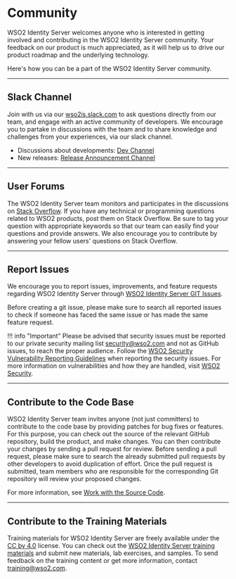 # Community

WSO2 Identity Server welcomes anyone who is interested in getting involved and contributing in the WSO2 Identity Server 
community. Your feedback on our product is much appreciated, as it will help us to drive our product roadmap and the 
underlying technology.

Here's how you can be a part of the WSO2 Identity Server community.

---

## Slack Channel

Join with us via our [wso2is.slack.com](https://join.slack.com/t/wso2is/shared_invite/enQtNzk0MTI1OTg5NjM1LTllODZiMTYzMmY0YzljYjdhZGExZWVkZDUxOWVjZDJkZGIzNTE1NDllYWFhM2MyOGFjMDlkYzJjODJhOWQ4YjE) 
to ask questions directly from our team, and engage with an active community of developers. We encourage you to partake 
in discussions with the team and to share knowledge and challenges from your experiences, via our slack channel.

* Discussions about developments: [Dev Channel](https://wso2is.slack.com/messages/dev)
* New releases: [Release Announcement Channel](https://wso2is.slack.com/messages/releases)

---

## User Forums

The WSO2 Identity Server team monitors and participates in the discussions on [Stack Overflow](http://stackoverflow.com/questions/tagged/wso2is). 
If you have any technical or programming questions related to WSO2 products, post them on Stack Overflow. Be sure to tag 
your question with appropriate keywords so that our team can easily find your questions and provide answers. We also 
encourage you to contribute by answering your fellow users' questions on Stack Overflow.

---

## Report Issues

We encourage you to report issues, improvements, and feature requests regarding WSO2 Identity Server through 
[WSO2 Identity Server GIT Issues](https://github.com/wso2/product-is/issues).

Before creating a git issue, please make sure to search all reported issues to check if someone has faced the same issue 
or has made the same feature request.

!!! info "Important"
    Please be advised that security issues must be reported to our private security mailing list [security@wso2.com](mailto:security@wso2.com) 
    and not as GitHub issues, to reach the proper audience. 
    Follow the [WSO2 Security Vulnerability Reporting  Guidelines](https://docs.wso2.com/display/Security/WSO2+Security+Vulnerability+Reporting+Guidelines) 
    when reporting the security issues. For more information on vulnerabilities and how they are handled, visit 
    [WSO2 Security](https://wso2.com/security).

---

## Contribute to the Code Base

WSO2 Identity Server team invites anyone (not just committers) to contribute to the code base by providing patches for 
bug fixes or features. For this purpose, you can check out the source of the relevant GitHub repository, build the product, 
and make changes. You can then contribute your changes by sending a pull request for review. Before sending a pull request, 
please make sure to search the already submitted pull requests by other developers to avoid duplication of effort. 
Once the pull request is submitted, team members who are responsible for the corresponding Git repository will review 
your proposed changes. 

For more information, see [Work with the Source Code](../../extend/work-with-the-source-code/).

---

## Contribute to the Training Materials

Training materials for WSO2 Identity Server are freely available under the [CC by 4.0](https://creativecommons.org/licenses/by/4.0/) 
license. You can check out the [WSO2 Identity Server training materials](https://github.com/wso2/WSO2-Training) and 
submit new materials, lab exercises, and samples. To send feedback on the training content or get more information, 
contact [training@wso2.com](mailto:training@wso2.com).
